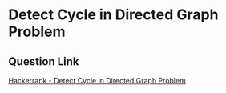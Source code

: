 # Detect Cycle in Directed Graph Problem

## Question Link

[Hackerrank - Detect Cycle in Directed Graph Problem](https://www.hackerrank.com/contests/target-samsung-13-nov19/challenges/detect-cycle-in-directed-graph)
